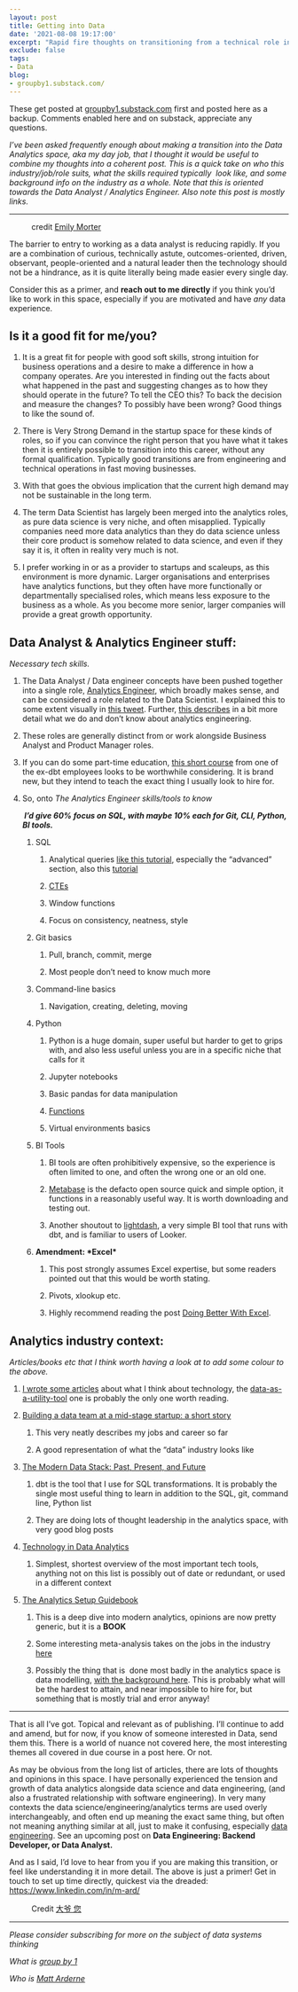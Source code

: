```yaml
---
layout: post
title: Getting into Data
date: '2021-08-08 19:17:00'
excerpt: "Rapid fire thoughts on transitioning from a technical role into data. I’ve been asked frequently enough about making a transition into the Data Analytics space, aka my day job, that I thought it would be useful to combine my thoughts into a coherent post. This is a quick take on who this industry/job/role suits, what the skills required typically&nbsp; look like, and some background info on the industry as a whole. Note that this is oriented towards the Data Analyst / Analytics Engineer."
exclude: false
tags:
- Data
blog:
- groupby1.substack.com/
---
```


These get posted at [groupby1.substack.com](groupby1.substack.com/) first and posted here as a backup. Comments enabled here and on substack, appreciate any questions.

<p><em>I’ve been asked frequently enough about making a transition into the Data Analytics space, aka my day job, that I thought it would be useful to combine my thoughts into a coherent post. This is a quick take on who this industry/job/role suits, what the skills required typically&nbsp; look like, and some background info on the industry as a whole. Note that this is oriented towards the Data Analyst / Analytics Engineer. Also note this post is mostly links.</em></p><div><hr></div><div class="captioned-image-container"><figure><a class="image-link image2 image2-971-1456" target="_blank" href="https://cdn.substack.com/image/fetch/f_auto,q_auto:good,fl_progressive:steep/https%3A%2F%2Fbucketeer-e05bbc84-baa3-437e-9518-adb32be77984.s3.amazonaws.com%2Fpublic%2Fimages%2F198998f2-5862-4f45-8838-1c50b1128820_5184x3456.jpeg"><img src="https://bucketeer-e05bbc84-baa3-437e-9518-adb32be77984.s3.amazonaws.com/public/images/198998f2-5862-4f45-8838-1c50b1128820_5184x3456.jpeg" data-attrs="{&quot;src&quot;:&quot;https://bucketeer-e05bbc84-baa3-437e-9518-adb32be77984.s3.amazonaws.com/public/images/198998f2-5862-4f45-8838-1c50b1128820_5184x3456.jpeg&quot;,&quot;height&quot;:971,&quot;width&quot;:1456,&quot;resizeWidth&quot;:null,&quot;bytes&quot;:1279409,&quot;alt&quot;:null,&quot;title&quot;:null,&quot;type&quot;:&quot;image/jpeg&quot;,&quot;href&quot;:null}" alt=""><style>
          a.image2.image-link.image2-971-1456 {
            padding-bottom: 66.68956043956044%;
            padding-bottom: min(66.68956043956044%, 971px);
            width: 100%;
            height: 0;
          }
          a.image2.image-link.image2-971-1456 img {
            max-width: 1456px;
            max-height: 971px;
          }
        </style></a><figcaption class="image-caption">credit <a href="https://unsplash.com/@emilymorter?utm_source=unsplash&amp;utm_medium=referral&amp;utm_content=creditCopyText">Emily Morter</a></figcaption></figure></div><p>The barrier to entry to working as a data analyst is reducing rapidly. If you are a combination of curious, technically astute, outcomes-oriented, driven, observant, people-oriented and a natural leader then the technology should not be a hindrance, as it is quite literally being made easier every single day.</p><p>Consider this as a primer, and <strong>reach out to me directly</strong> if you think you’d like to work in this space, especially if you are motivated and have <em>any</em> data experience. </p><h2><strong>Is it a good fit for me/you?</strong></h2><ol><li><p>It is a great fit for people with good soft skills, strong intuition for business operations and a desire to make a difference in how a company operates. Are you interested in finding out the facts about what happened in the past and suggesting changes as to how they should operate in the future? To tell the CEO this? To back the decision and measure the changes? To possibly have been wrong? Good things to like the sound of.</p></li><li><p>There is Very Strong Demand in the startup space for these kinds of roles, so if you can convince the right person that you have what it takes then it is entirely possible to transition into this career, without any formal qualification. Typically good transitions are from engineering and technical operations in fast moving businesses.</p></li><li><p>With that goes the obvious implication that the current high demand may not be sustainable in the long term.&nbsp;</p></li><li><p>The term Data Scientist has largely been merged into the analytics roles, as pure data science is very niche, and often misapplied. Typically companies need more data analytics than they do data science unless their core product is somehow related to data science, and even if they say it is, it often in reality very much is not.</p></li><li><p>I prefer working in or as a provider to startups and scaleups, as this environment is more dynamic. Larger organisations and enterprises have analytics functions, but they often have more functionally or departmentally specialised roles, which means less exposure to the business as a whole. As you become more senior, larger companies will provide a great growth opportunity.&nbsp;</p></li></ol><h2><strong>Data Analyst &amp; Analytics Engineer stuff: </strong></h2><p><em>Necessary tech skills. </em></p><ol><li><p>The Data Analyst / Data engineer concepts have been pushed together into a single role, <a href="https://www.getdbt.com/what-is-analytics-engineering/">Analytics Engineer</a>, which broadly makes sense, and can be considered a role related to the Data Scientist. I explained this to some extent visually in <a href="https://twitter.com/rdrn_/status/1314115799951515649">this tweet</a>. Further, <a href="https://www.holistics.io/blog/what-we-know-and-dont-know-about-analytics-engineering/">this describes</a> in a bit more detail what we do and don’t know about analytics engineering.</p></li><li><p>These roles are generally distinct from or work alongside Business Analyst and Product Manager roles. </p></li><li><p>If you can do some part-time education, <a href="https://analyticsengineers.club/">this short course</a> from one of the ex-dbt employees looks to be worthwhile considering. It is brand new, but they intend to teach the exact thing I usually look to hire for.</p></li><li><p>So, onto <em>The Analytics Engineer skills/tools to know</em></p><p><em><strong>&nbsp;I’d give 60% focus on SQL, with maybe 10% each for Git, CLI, Python, BI tools.</strong></em></p><ol><li><p>SQL</p><ol><li><p>Analytical queries <a href="https://mode.com/sql-tutorial/">like this tutorial</a>, especially the “advanced” section, also this <a href="https://popsql.com/sql-templates">tutorial</a></p></li><li><p><a href="https://mode.com/blog/use-common-table-expressions-to-keep-your-sql-clean/">CTEs</a></p></li><li><p>Window functions</p></li><li><p>Focus on consistency, neatness, style</p></li></ol></li><li><p>Git basics</p><ol><li><p>Pull, branch, commit, merge</p></li><li><p>Most people don’t need to know much more</p></li></ol></li><li><p>Command-line basics</p><ol><li><p>Navigation, creating, deleting, moving</p></li></ol></li><li><p>Python</p><ol><li><p>Python is a huge domain, super useful but harder to get to grips with, and also less useful unless you are in a specific niche that calls for it</p></li><li><p>Jupyter notebooks</p></li><li><p>Basic pandas for data manipulation</p></li><li><p><a href="https://realpython.com/defining-your-own-python-function/#the-importance-of-python-functions">Functions</a></p></li><li><p>Virtual environments basics</p>
        </li></ol></li><li><p>BI Tools</p><ol><li><p>BI tools are often prohibitively expensive, so the experience is often limited to one, and often the wrong one or an old one.</p></li><li><p><a href="https://www.metabase.com/">Metabase</a> is the defacto open source quick and simple option, it functions in a reasonably useful way. It is worth downloading and testing out.&nbsp;</p></li><li><p>Another shoutout to <a href="https://www.lightdash.com/">lightdash</a>, a very simple BI tool that runs with dbt, and is familiar to users of Looker.</p>
        </li></ol></li><li><p><b>Amendment: *Excel*</b></p><ol><li><p>This post strongly assumes Excel expertise, but some readers pointed out that this would be worth stating.</p></li><li><p>Pivots, xlookup etc.&nbsp;</p></li><li><p>Highly recommend reading the post <a href="https://counting.substack.com/p/doing-better-with-excel">Doing Better With Excel</a>.
        </p></li></ol></li></ol></li></ol><h2><strong>Analytics industry context:</strong> </h2><p><em>Articles/books etc that I think worth having a look at to add some colour to the above.</em></p><ol><li><p><a href="https://groupby1.substack.com/">I wrote some articles</a> about what I think about technology, the <a href="https://groupby1.substack.com/p/data-as-a-utility-tool">data-as-a-utility-tool</a> one is probably the only one worth reading.</p></li><li><p><a href="https://erikbern.com/2021/07/07/the-data-team-a-short-story.html">Building a data team at a mid-stage startup: a short story</a></p><ol><li><p>This very neatly describes my jobs and career so far&nbsp;</p></li><li><p>A good representation of what the “data” industry looks like</p></li></ol></li><li><p><a href="https://blog.getdbt.com/future-of-the-modern-data-stack/">The Modern Data Stack: Past, Present, and Future</a></p><ol><li><p>dbt is the tool that I use for SQL transformations. It is probably the single most useful thing to learn in addition to the SQL, git, command line, Python list</p></li><li><p>They are doing lots of thought leadership in the analytics space, with very good blog posts</p></li></ol></li><li><p><a href="https://technically.dev/posts/what-your-data-team-is-using">Technology in Data Analytics</a></p><ol><li><p>Simplest, shortest overview of the most important tech tools, anything not on this list is possibly out of date or redundant, or used in a different context</p></li></ol></li><li><p><a href="https://www.holistics.io/books/setup-analytics/start-here-introduction/">The Analytics Setup Guidebook</a></p><ol><li><p>This is a deep dive into modern analytics, opinions are now pretty generic, but it is a <strong>BOOK</strong></p></li><li><p>Some interesting meta-analysis takes on the jobs in the industry <a href="https://www.holistics.io/books/setup-analytics/data-servicing-a-tale-of-three-jobs/">here</a></p></li><li><p>Possibly the thing that is&nbsp; done most badly in the analytics space is data modelling, <a href="https://www.holistics.io/books/setup-analytics/data-modeling-layer-and-concepts/">with the background here</a>. This is probably what will be the hardest to attain, and near impossible to hire for, but something that is mostly trial and error anyway!</p></li></ol></li></ol><div><hr></div><p>That is all I’ve got. Topical and relevant as of publishing. I’ll continue to add and amend, but for now, if you know of someone interested in Data, send them this. There is a world of nuance not covered here, the most interesting themes all covered in due course in a post here. Or not.&nbsp;</p><p>As may be obvious from the long list of articles, there are lots of thoughts and opinions in this space. I have personally experienced the tension and growth of data analytics alongside data science and data engineering, (and also a frustrated relationship with software engineering). In very many contexts the data science/engineering/analytics terms are used overly interchangeably, and often end up meaning the exact same thing, but often not meaning anything similar at all, just to make it confusing, especially <a href="https://news.ycombinator.com/item?id=27779264">data engineering</a>. See an upcoming post on <strong>Data Engineering: Backend Developer, or Data Analyst.</strong></p><p>And as I said, I’d love to hear from you if you are making this transition, or feel like understanding it in more detail. The above is just a primer! Get in touch to set up time directly, quickest via the dreaded: <a href="https://www.linkedin.com/in/m-ard/">https://www.linkedin.com/in/m-ard/</a></p><div class="captioned-image-container"><figure><a class="image-link image2 image2-2330-1456" target="_blank" href="https://cdn.substack.com/image/fetch/f_auto,q_auto:good,fl_progressive:steep/https%3A%2F%2Fbucketeer-e05bbc84-baa3-437e-9518-adb32be77984.s3.amazonaws.com%2Fpublic%2Fimages%2F5ce95f1e-c7e4-480f-abf9-58bdb98920c8_1920x3072.jpeg"><img src="https://bucketeer-e05bbc84-baa3-437e-9518-adb32be77984.s3.amazonaws.com/public/images/5ce95f1e-c7e4-480f-abf9-58bdb98920c8_1920x3072.jpeg" data-attrs="{&quot;src&quot;:&quot;https://bucketeer-e05bbc84-baa3-437e-9518-adb32be77984.s3.amazonaws.com/public/images/5ce95f1e-c7e4-480f-abf9-58bdb98920c8_1920x3072.jpeg&quot;,&quot;height&quot;:2330,&quot;width&quot;:1456,&quot;resizeWidth&quot;:null,&quot;bytes&quot;:456121,&quot;alt&quot;:null,&quot;title&quot;:null,&quot;type&quot;:&quot;image/jpeg&quot;,&quot;href&quot;:null}" alt=""><style>
          a.image2.image-link.image2-2330-1456 {
            padding-bottom: 160.02747252747253%;
            padding-bottom: min(160.02747252747253%, 2330px);
            width: 100%;
            height: 0;
          }
          a.image2.image-link.image2-2330-1456 img {
            max-width: 1456px;
            max-height: 2330px;
          }
        </style></a><figcaption class="image-caption">Credit <a href="https://unsplash.com/@dayee?utm_source=unsplash&amp;utm_medium=referral&amp;utm_content=creditCopyText">大爷 您</a> </figcaption></figure></div><div><hr></div><p><em>Please consider subscribing for more on the subject of data systems thinking</em></p><p><em>What is <a href="https://groupby1.substack.com/about">group by 1</a></em></p><p><em>Who is <a href="https://rdrn.dev/?utm_source=groupby1.substack.com">Matt Arderne</a></em></p>